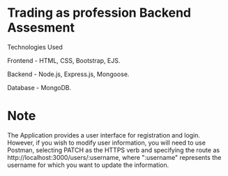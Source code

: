 # Trading as profession Backend Assesment


Technologies Used


Frontend - HTML, CSS, Bootstrap, EJS.


Backend - Node.js, Express.js, Mongoose.


Database - MongoDB.

# Note

The Application provides a user interface for registration and login. However, if you wish to modify user information, you will need to use Postman, selecting PATCH as the HTTPS verb and specifying the route as http://localhost:3000/users/:username, where ":username" represents the username for which you want to update the information.
